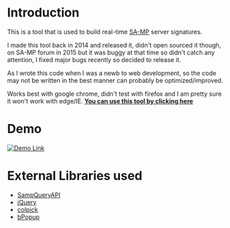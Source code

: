 # Introduction
This is a tool that is used to build real-time [SA-MP](http://sa-mp.com) server signatures.

I made this tool back in 2014 and released it, didn't open sourced it though, on SA-MP forum in 2015 but it was buggy at that time so didn't catch any attention, I fixed major bugs recently so decided to release it.

As I wrote this code when I was a newb to web development, so the code may not be written in the best manner can probably be optimized/improved.

Works best with google chrome, didn't test with firefox and I am pretty sure it won't work with edge/IE.
[**You can use this tool by clicking here**](http://exmserv.me/sampsig)

# Demo
[![Demo Link](https://i.gyazo.com/be5a82b232ed747084e1c640f8874a98.png)](https://www.youtube.com/watch?v=bLJzrgltMjU)

# External Libraries used
* [SampQueryAPI](http://forum.sa-mp.com/showthread.php?t=104299)
* [jQuery](https://jquery.com/)
* [colpick](https://github.com/josedvq/colpick-jQuery-Color-Picker)
* [bPopup](http://dinbror.dk/bpopup/)

